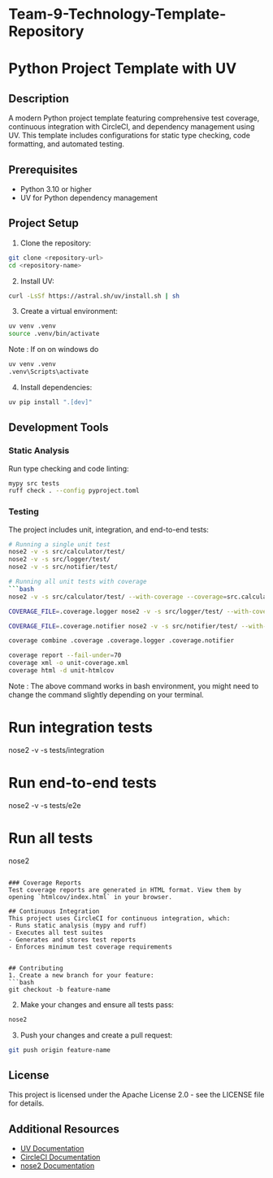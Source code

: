 # Team-9-Technology-Template-Repository
# Python Project Template with UV

## Description
A modern Python project template featuring comprehensive test coverage, continuous integration with CircleCI, and dependency management using UV. This template includes configurations for static type checking, code formatting, and automated testing.

## Prerequisites
* Python 3.10 or higher
* UV for Python dependency management

## Project Setup

1. Clone the repository:
```bash
git clone <repository-url>
cd <repository-name>
```

2. Install UV:
```bash
curl -LsSf https://astral.sh/uv/install.sh | sh
```

3. Create a virtual environment:
```bash
uv venv .venv
source .venv/bin/activate
```
Note : If on on windows do
```bash
uv venv .venv
.venv\Scripts\activate
```

4. Install dependencies:
```bash
uv pip install ".[dev]"
```

## Development Tools

### Static Analysis
Run type checking and code linting:
```bash
mypy src tests
ruff check . --config pyproject.toml
```

### Testing
The project includes unit, integration, and end-to-end tests:

```bash
# Running a single unit test
nose2 -v -s src/calculator/test/
nose2 -v -s src/logger/test/
nose2 -v -s src/notifier/test/

# Running all unit tests with coverage
```bash
nose2 -v -s src/calculator/test/ --with-coverage --coverage=src.calculator

COVERAGE_FILE=.coverage.logger nose2 -v -s src/logger/test/ --with-coverage --coverage=src.logger

COVERAGE_FILE=.coverage.notifier nose2 -v -s src/notifier/test/ --with-coverage --coverage=src.notifier

coverage combine .coverage .coverage.logger .coverage.notifier

coverage report --fail-under=70
coverage xml -o unit-coverage.xml 
coverage html -d unit-htmlcov
```
Note : The above command works in bash environment, you might need to change the command slightly depending on your terminal.


# Run integration tests
nose2 -v -s tests/integration

# Run end-to-end tests
nose2 -v -s tests/e2e

# Run all tests
nose2
```

### Coverage Reports
Test coverage reports are generated in HTML format. View them by opening `htmlcov/index.html` in your browser.

## Continuous Integration
This project uses CircleCI for continuous integration, which:
- Runs static analysis (mypy and ruff)
- Executes all test suites
- Generates and stores test reports
- Enforces minimum test coverage requirements


## Contributing
1. Create a new branch for your feature:
```bash
git checkout -b feature-name
```

2. Make your changes and ensure all tests pass:
```bash
nose2
```

3. Push your changes and create a pull request:
```bash
git push origin feature-name
```

## License
This project is licensed under the Apache License 2.0 - see the LICENSE file for details.

## Additional Resources
- [UV Documentation](https://github.com/astral-sh/uv)
- [CircleCI Documentation](https://circleci.com/docs/)
- [nose2 Documentation](https://docs.nose2.io/en/latest/)